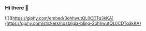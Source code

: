 ### Hi there 👋

![]([https://giphy.com/embed/3ohhwutQL0CDTq3kKA](https://giphy.com/stickers/nostalgia-bling-3ohhwutQL0CDTq3kKA)
